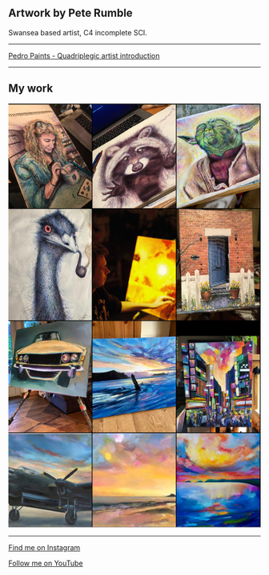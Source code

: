 ## Artwork by Pete Rumble
Swansea based artist, C4 incomplete SCI.

---

[Pedro Paints - Quadriplegic artist introduction](https://www.youtube.com/watch?v=sYPz9S7p2Fs)

---

## My work
![My work](/images/insta_wall.png "My work")

---

[Find me on Instagram](https://www.instagram.com/pedropaints/)

[Follow me on YouTube](https://www.youtube.com/@peterumbleart)

